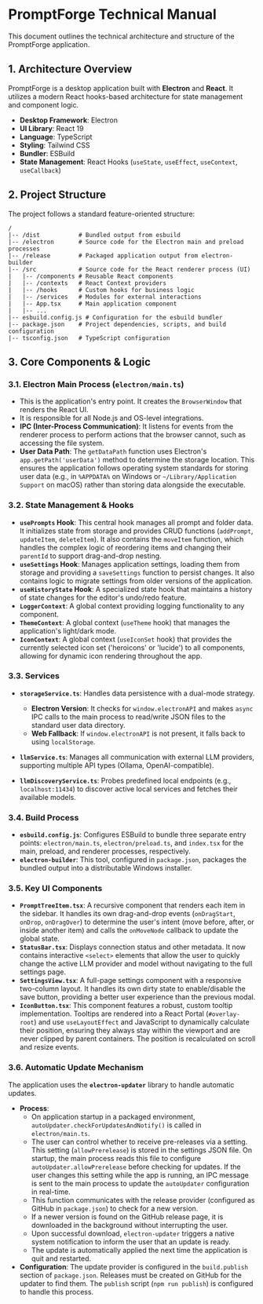 # PromptForge Technical Manual

This document outlines the technical architecture and structure of the PromptForge application.

## 1. Architecture Overview

PromptForge is a desktop application built with **Electron** and **React**. It utilizes a modern React hooks-based architecture for state management and component logic.

- **Desktop Framework**: Electron
- **UI Library**: React 19
- **Language**: TypeScript
- **Styling**: Tailwind CSS
- **Bundler**: ESBuild
- **State Management**: React Hooks (`useState`, `useEffect`, `useContext`, `useCallback`)

## 2. Project Structure

The project follows a standard feature-oriented structure:

```
/
|-- /dist           # Bundled output from esbuild
|-- /electron       # Source code for the Electron main and preload processes
|-- /release        # Packaged application output from electron-builder
|-- /src            # Source code for the React renderer process (UI)
|   |-- /components # Reusable React components
|   |-- /contexts   # React Context providers
|   |-- /hooks      # Custom hooks for business logic
|   |-- /services   # Modules for external interactions
|   |-- App.tsx     # Main application component
|   |-- ...
|-- esbuild.config.js # Configuration for the esbuild bundler
|-- package.json    # Project dependencies, scripts, and build configuration
|-- tsconfig.json   # TypeScript configuration
```

## 3. Core Components & Logic

### 3.1. Electron Main Process (`electron/main.ts`)

- This is the application's entry point. It creates the `BrowserWindow` that renders the React UI.
- It is responsible for all Node.js and OS-level integrations.
- **IPC (Inter-Process Communication)**: It listens for events from the renderer process to perform actions that the browser cannot, such as accessing the file system.
- **User Data Path**: The `getDataPath` function uses Electron's `app.getPath('userData')` method to determine the storage location. This ensures the application follows operating system standards for storing user data (e.g., in `%APPDATA%` on Windows or `~/Library/Application Support` on macOS) rather than storing data alongside the executable.

### 3.2. State Management & Hooks

- **`usePrompts` Hook**: This central hook manages all prompt and folder data. It initializes state from storage and provides CRUD functions (`addPrompt`, `updateItem`, `deleteItem`). It also contains the `moveItem` function, which handles the complex logic of reordering items and changing their `parentId` to support drag-and-drop nesting.
- **`useSettings` Hook**: Manages application settings, loading them from storage and providing a `saveSettings` function to persist changes. It also contains logic to migrate settings from older versions of the application.
- **`useHistoryState` Hook**: A specialized state hook that maintains a history of state changes for the editor's undo/redo feature.
- **`LoggerContext`**: A global context providing logging functionality to any component.
- **`ThemeContext`**: A global context (`useTheme` hook) that manages the application's light/dark mode.
- **`IconContext`**: A global context (`useIconSet` hook) that provides the currently selected icon set ('heroicons' or 'lucide') to all components, allowing for dynamic icon rendering throughout the app.

### 3.3. Services

- **`storageService.ts`**: Handles data persistence with a dual-mode strategy.
  - **Electron Version**: It checks for `window.electronAPI` and makes `async` IPC calls to the main process to read/write JSON files to the standard user data directory.
  - **Web Fallback**: If `window.electronAPI` is not present, it falls back to using `localStorage`.

- **`llmService.ts`**: Manages all communication with external LLM providers, supporting multiple API types (Ollama, OpenAI-compatible).

- **`llmDiscoveryService.ts`**: Probes predefined local endpoints (e.g., `localhost:11434`) to discover active local services and fetches their available models.

### 3.4. Build Process

- **`esbuild.config.js`**: Configures ESBuild to bundle three separate entry points: `electron/main.ts`, `electron/preload.ts`, and `index.tsx` for the main, preload, and renderer processes, respectively.
- **`electron-builder`**: This tool, configured in `package.json`, packages the bundled output into a distributable Windows installer.

### 3.5. Key UI Components

- **`PromptTreeItem.tsx`**: A recursive component that renders each item in the sidebar. It handles its own drag-and-drop events (`onDragStart`, `onDrop`, `onDragOver`) to determine the user's intent (move before, after, or inside another item) and calls the `onMoveNode` callback to update the global state.
- **`StatusBar.tsx`**: Displays connection status and other metadata. It now contains interactive `<select>` elements that allow the user to quickly change the active LLM provider and model without navigating to the full settings page.
- **`SettingsView.tsx`**: A full-page settings component with a responsive two-column layout. It handles its own dirty state to enable/disable the save button, providing a better user experience than the previous modal.
- **`IconButton.tsx`**: This component features a robust, custom tooltip implementation. Tooltips are rendered into a React Portal (`#overlay-root`) and use `useLayoutEffect` and JavaScript to dynamically calculate their position, ensuring they always stay within the viewport and are never clipped by parent containers. The position is recalculated on scroll and resize events.

### 3.6. Automatic Update Mechanism

The application uses the **`electron-updater`** library to handle automatic updates.

-   **Process**:
    -   On application startup in a packaged environment, `autoUpdater.checkForUpdatesAndNotify()` is called in `electron/main.ts`.
    -   The user can control whether to receive pre-releases via a setting. This setting (`allowPrerelease`) is stored in the settings JSON file. On startup, the main process reads this file to configure `autoUpdater.allowPrerelease` before checking for updates. If the user changes this setting while the app is running, an IPC message is sent to the main process to update the `autoUpdater` configuration in real-time.
    -   This function communicates with the release provider (configured as GitHub in `package.json`) to check for a new version.
    -   If a newer version is found on the GitHub release page, it is downloaded in the background without interrupting the user.
    -   Upon successful download, `electron-updater` triggers a native system notification to inform the user that an update is ready.
    -   The update is automatically applied the next time the application is quit and restarted.
-   **Configuration**: The update provider is configured in the `build.publish` section of `package.json`. Releases must be created on GitHub for the updater to find them. The `publish` script (`npm run publish`) is configured to handle this process.